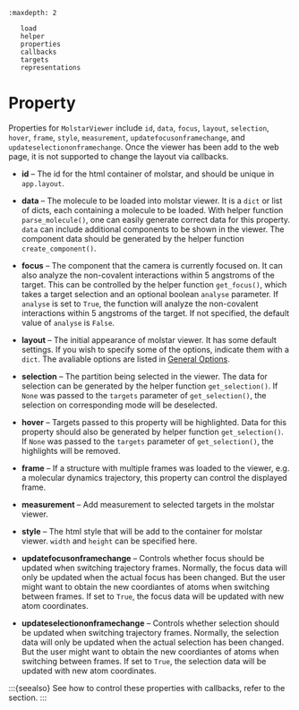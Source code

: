 ```{toctree}
:maxdepth: 2

   load
   helper
   properties
   callbacks
   targets
   representations
```

# Property

Properties for `MolstarViewer` include `id`, `data`, `focus`, `layout`, `selection`, `hover`, `frame`, `style`, `measurement`, `updatefocusonframechange`, and `updateselectiononframechange`. Once the viewer has been add to the web page, it is not supported to change the layout via callbacks.

- **id** – The id for the html container of molstar, and should be unique in `app.layout`.

- **data** – The molecule to be loaded into molstar viewer. It is a `dict` or list of dicts, each containing a molecule to be loaded. With helper function `parse_molecule()`, one can easily generate correct data for this property. `data` can include additional components to be shown in the viewer. The component data should be generated by the helper function `create_component()`.

- **focus** – The component that the camera is currently focused on. It can also analyze the non-covalent interactions within 5 angstroms of the target. This can be controlled by the helper function `get_focus()`, which takes a target selection and an optional boolean `analyse` parameter. If `analyse` is set to `True`, the function will analyze the non-covalent interactions within 5 angstroms of the target. If not specified, the default value of `analyse` is `False`.

- **layout** – The initial appearance of molstar viewer. It has some default settings. If you wish to specify some of the options, indicate them with a `dict`. The avaliable options are listed in [General Options](load.md#general-options).

- **selection** – The partition being selected in the viewer. The data for selection can be generated by the helper function `get_selection()`. If `None` was passed to the `targets` parameter of `get_selection()`, the selection on corresponding mode will be deselected.

- **hover** – Targets passed to this property will be highlighted. Data for this property should also be generated by helper function `get_selection()`. If `None` was passed to the `targets` parameter of `get_selection()`, the highlights will be removed.

- **frame** – If a structure with multiple frames was loaded to the viewer, e.g. a molecular dynamics trajectory, this property can control the displayed frame.

- **measurement** – Add measurement to selected targets in the molstar viewer.

- **style** – The html style that will be add to the container for molstar viewer. `width` and `height` can be specified here.

- **updatefocusonframechange** – Controls whether focus should be updated when switching trajectory frames. Normally, the focus data will only be updated when the actual focus has been changed. But the user might want to obtain the new coordiantes of atoms when switching between frames. If set to `True`, the focus data will be updated with new atom coordinates.

- **updateselectiononframechange** – Controls whether selection should be updated when switching trajectory frames. Normally, the selection data will only be updated when the actual selection has been changed. But the user might want to obtain the new coordiantes of atoms when switching between frames. If set to `True`, the selection data will be updated with new atom coordinates.

:::{seealso}
See how to control these properties with callbacks, refer to the [](callbacks.md) section.
:::
